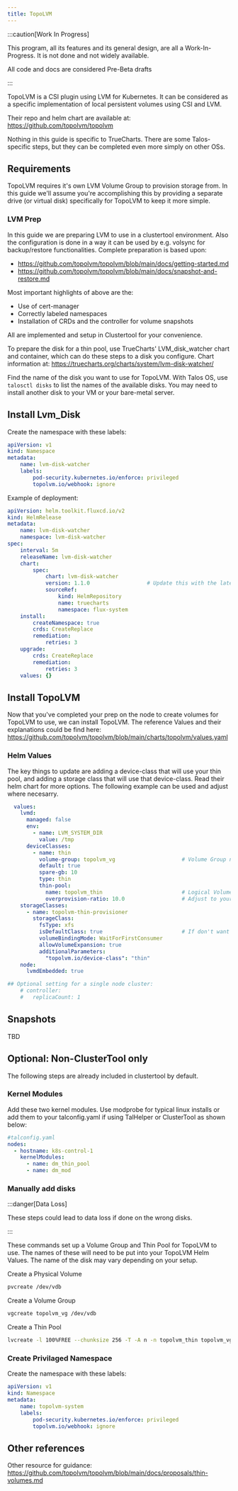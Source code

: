 ```yaml
---
title: TopoLVM
---
```



:::caution[Work In Progress]

This program, all its features and its general design, are all a Work-In-Progress. It is not done and not widely available.

All code and docs are considered Pre-Beta drafts

:::

TopoLVM is a CSI plugin using LVM for Kubernetes. It can be considered as a specific implementation of local persistent volumes using CSI and LVM.

Their repo and helm chart are available at: https://github.com/topolvm/topolvm

Nothing in this guide is specific to TrueCharts. There are some Talos-specific steps, but they can be completed even more simply on other OSs.

## Requirements

TopoLVM requires it's own LVM Volume Group to provision storage from. In this guide we'll assume you're accomplishing this by providing a separate drive (or virtual disk) specifically for TopoLVM to keep it more simple.


### LVM Prep
In this guide we are preparing LVM to use in a clustertool environment. Also the configuration is done in a way it can be used by e.g. volsync for backup/restore functionalities.
Complete preparation is based upon:
- https://github.com/topolvm/topolvm/blob/main/docs/getting-started.md
- https://github.com/topolvm/topolvm/blob/main/docs/snapshot-and-restore.md

Most important highlights of above are the:
- Use of cert-manager
- Correctly labeled namespaces
- Installation of CRDs and the controller for volume snapshots

All are implemented and setup in Clustertool for your convenience.

To prepare the disk for a thin pool, use TrueCharts' LVM_disk_watcher chart and container, which can do these steps to a disk you configure.
Chart information at: https://truecharts.org/charts/system/lvm-disk-watcher/

Find the name of the disk you want to use for TopoLVM. With Talos OS, use `talosctl disks` to list the names of the available disks. You may need to install another disk to your VM or your bare-metal server.

## Install Lvm_Disk
Create the namespace with these labels:
```yaml
apiVersion: v1
kind: Namespace
metadata:
    name: lvm-disk-watcher
    labels:
        pod-security.kubernetes.io/enforce: privileged
        topolvm.io/webhook: ignore
```

Example of deployment:
```yaml
apiVersion: helm.toolkit.fluxcd.io/v2
kind: HelmRelease
metadata:
    name: lvm-disk-watcher
    namespace: lvm-disk-watcher
spec:
    interval: 5m
    releaseName: lvm-disk-watcher
    chart:
        spec:
            chart: lvm-disk-watcher
            version: 1.1.0                  # Update this with the latest version mentioned in https://github.com/truecharts/charts/blob/master/charts/system/lvm-disk-watcher/Chart.yaml
            sourceRef:
                kind: HelmRepository
                name: truecharts
                namespace: flux-system
    install:
        createNamespace: true
        crds: CreateReplace
        remediation:
            retries: 3
    upgrade:
        crds: CreateReplace
        remediation:
            retries: 3
    values: {}
```

## Install TopoLVM
Now that you've completed your prep on the node to create volumes for TopoLVM to use, we can install TopoLVM.
The reference Values and their explanations could be find here:
https://github.com/topolvm/topolvm/blob/main/charts/topolvm/values.yaml

### Helm Values

The key things to update are adding a device-class that will use your thin pool, and adding a storage class that will use that device-class. Read their helm chart for more options.
The following example can be used and adjust where necesarry.

```yaml
  values:
    lvmd:
      managed: false
      env:
        - name: LVM_SYSTEM_DIR
          value: /tmp
      deviceClasses:
        - name: thin
          volume-group: topolvm_vg                     # Volume Group name used in LVM_Disk_Watcher
          default: true
          spare-gb: 10
          type: thin
          thin-pool:
            name: topolvm_thin                         # Logical Volume name used in LVM_Disk_Watcher
            overprovision-ratio: 10.0                  # Adjust to your convenience
    storageClasses:
      - name: topolvm-thin-provisioner
        storageClass:
          fsType: xfs
          isDefaultClass: true                         # If don't want to have this as your Default Storage Class in your cluster, set to false.
          volumeBindingMode: WaitForFirstConsumer
          allowVolumeExpansion: true
          additionalParameters:
            "topolvm.io/device-class": "thin"
    node:
      lvmdEmbedded: true

## Optional setting for a single node cluster:
    # controller:
    #   replicaCount: 1
```

## Snapshots
TBD

## Optional: Non-ClusterTool only

The following steps are already included in clustertool by default.


### Kernel Modules

Add these two kernel modules. Use modprobe for typical linux installs or add them to your talconfig.yaml if using TalHelper or ClusterTool as shown below:
```yaml
#talconfig.yaml
nodes:
  - hostname: k8s-control-1
    kernelModules:
      - name: dm_thin_pool
      - name: dm_mod
```

### Manually add disks

:::danger[Data Loss]

These steps could lead to data loss if done on the wrong disks.

:::

These commands set up a Volume Group and Thin Pool for TopoLVM to use. The names of these will need to be put into your TopoLVM Helm Values. The name of the disk may vary depending on your setup.

Create a Physical Volume
```bash
pvcreate /dev/vdb
```
Create a Volume Group
```bash
vgcreate topolvm_vg /dev/vdb
```
Create a Thin Pool
```bash
lvcreate -l 100%FREE --chunksize 256 -T -A n -n topolvm_thin topolvm_vg
```

### Create Privilaged Namespace

Create the namespace with these labels:
```yaml
apiVersion: v1
kind: Namespace
metadata:
    name: topolvm-system
    labels:
        pod-security.kubernetes.io/enforce: privileged
        topolvm.io/webhook: ignore
```


## Other references

Other resource for guidance: https://github.com/topolvm/topolvm/blob/main/docs/proposals/thin-volumes.md
